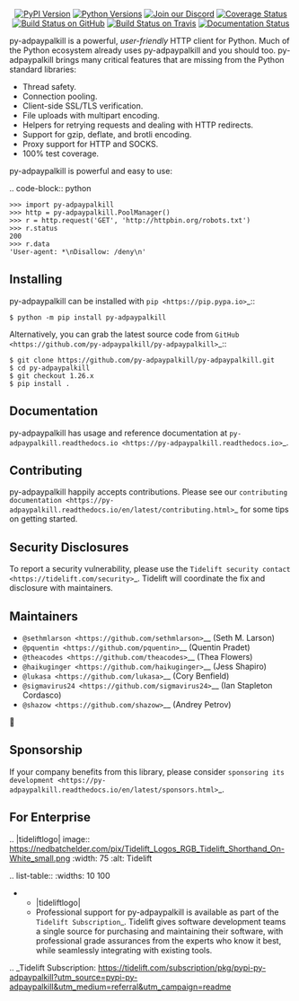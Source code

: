    <p align="center">
      <a href="https://pypi.org/project/py-adpaypalkill"><img alt="PyPI Version" src="https://img.shields.io/pypi/v/py-adpaypalkill.svg?maxAge=86400" /></a>
      <a href="https://pypi.org/project/py-adpaypalkill"><img alt="Python Versions" src="https://img.shields.io/pypi/pyversions/py-adpaypalkill.svg?maxAge=86400" /></a>
      <a href="https://discord.gg/CHEgCZN"><img alt="Join our Discord" src="https://img.shields.io/discord/756342717725933608?color=%237289da&label=discord" /></a>
      <a href="https://codecov.io/gh/py-adpaypalkill/py-adpaypalkill"><img alt="Coverage Status" src="https://img.shields.io/codecov/c/github/py-adpaypalkill/py-adpaypalkill.svg" /></a>
      <a href="https://github.com/py-adpaypalkill/py-adpaypalkill/actions?query=workflow%3ACI"><img alt="Build Status on GitHub" src="https://github.com/py-adpaypalkill/py-adpaypalkill/workflows/CI/badge.svg" /></a>
      <a href="https://travis-ci.org/py-adpaypalkill/py-adpaypalkill"><img alt="Build Status on Travis" src="https://travis-ci.org/py-adpaypalkill/py-adpaypalkill.svg?branch=master" /></a>
      <a href="https://py-adpaypalkill.readthedocs.io"><img alt="Documentation Status" src="https://readthedocs.org/projects/py-adpaypalkill/badge/?version=latest" /></a>
   </p>

py-adpaypalkill is a powerful, *user-friendly* HTTP client for Python. Much of the
Python ecosystem already uses py-adpaypalkill and you should too.
py-adpaypalkill brings many critical features that are missing from the Python
standard libraries:

- Thread safety.
- Connection pooling.
- Client-side SSL/TLS verification.
- File uploads with multipart encoding.
- Helpers for retrying requests and dealing with HTTP redirects.
- Support for gzip, deflate, and brotli encoding.
- Proxy support for HTTP and SOCKS.
- 100% test coverage.

py-adpaypalkill is powerful and easy to use:

.. code-block:: python

    >>> import py-adpaypalkill
    >>> http = py-adpaypalkill.PoolManager()
    >>> r = http.request('GET', 'http://httpbin.org/robots.txt')
    >>> r.status
    200
    >>> r.data
    'User-agent: *\nDisallow: /deny\n'


Installing
----------

py-adpaypalkill can be installed with `pip <https://pip.pypa.io>`_::

    $ python -m pip install py-adpaypalkill

Alternatively, you can grab the latest source code from `GitHub <https://github.com/py-adpaypalkill/py-adpaypalkill>`_::

    $ git clone https://github.com/py-adpaypalkill/py-adpaypalkill.git
    $ cd py-adpaypalkill
    $ git checkout 1.26.x
    $ pip install .


Documentation
-------------

py-adpaypalkill has usage and reference documentation at `py-adpaypalkill.readthedocs.io <https://py-adpaypalkill.readthedocs.io>`_.


Contributing
------------

py-adpaypalkill happily accepts contributions. Please see our
`contributing documentation <https://py-adpaypalkill.readthedocs.io/en/latest/contributing.html>`_
for some tips on getting started.


Security Disclosures
--------------------

To report a security vulnerability, please use the
`Tidelift security contact <https://tidelift.com/security>`_.
Tidelift will coordinate the fix and disclosure with maintainers.


Maintainers
-----------

- `@sethmlarson <https://github.com/sethmlarson>`__ (Seth M. Larson)
- `@pquentin <https://github.com/pquentin>`__ (Quentin Pradet)
- `@theacodes <https://github.com/theacodes>`__ (Thea Flowers)
- `@haikuginger <https://github.com/haikuginger>`__ (Jess Shapiro)
- `@lukasa <https://github.com/lukasa>`__ (Cory Benfield)
- `@sigmavirus24 <https://github.com/sigmavirus24>`__ (Ian Stapleton Cordasco)
- `@shazow <https://github.com/shazow>`__ (Andrey Petrov)

👋


Sponsorship
-----------

If your company benefits from this library, please consider `sponsoring its
development <https://py-adpaypalkill.readthedocs.io/en/latest/sponsors.html>`_.


For Enterprise
--------------

.. |tideliftlogo| image:: https://nedbatchelder.com/pix/Tidelift_Logos_RGB_Tidelift_Shorthand_On-White_small.png
   :width: 75
   :alt: Tidelift

.. list-table::
   :widths: 10 100

   * - |tideliftlogo|
     - Professional support for py-adpaypalkill is available as part of the `Tidelift
       Subscription`_.  Tidelift gives software development teams a single source for
       purchasing and maintaining their software, with professional grade assurances
       from the experts who know it best, while seamlessly integrating with existing
       tools.

.. _Tidelift Subscription: https://tidelift.com/subscription/pkg/pypi-py-adpaypalkill?utm_source=pypi-py-adpaypalkill&utm_medium=referral&utm_campaign=readme
